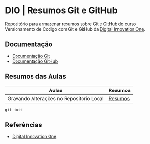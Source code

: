 # DIO | Resumos Git e GitHub

Repositório para armazenar resumos sobre Git e GitHub do curso Versionamento de Codigo com Git e GitHub da [Digital Innovation One](https://www.dio.me/).

## Documentação
- [Documentação Git](https://git-scm.com/)
- [Documentação GitHub](https://github.com/)

## Resumos das Aulas

| Aulas | Resumos |
|-------|---------|
| Gravando Alterações no Repositorio Local | [Resumos]()|

```
git init 
```

## Referências

- [Digital Innovation One](https://www.dio.me/).